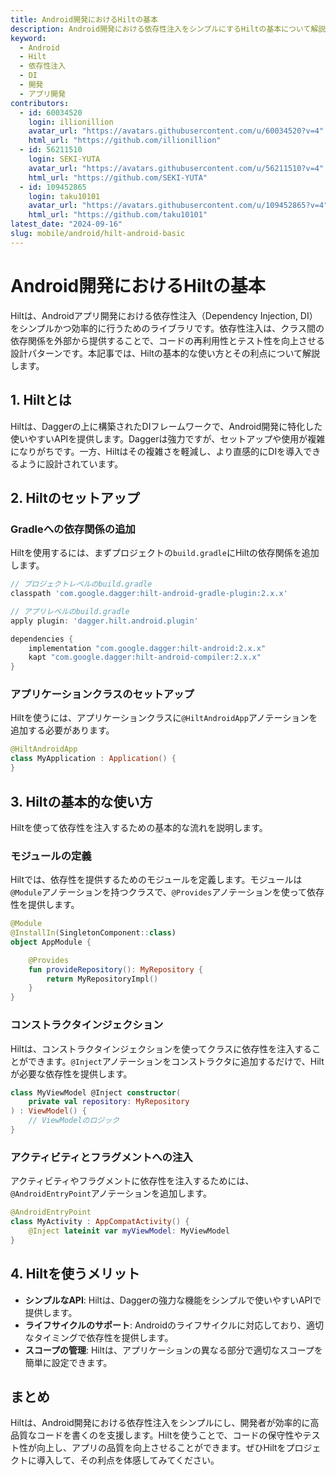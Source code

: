 ```yaml
---
title: Android開発におけるHiltの基本
description: Android開発における依存性注入をシンプルにするHiltの基本について解説します。Hiltを使って効率的で保守性の高いコードを作成しましょう。
keyword:
  - Android
  - Hilt
  - 依存性注入
  - DI
  - 開発
  - アプリ開発
contributors:
  - id: 60034520
    login: illionillion
    avatar_url: "https://avatars.githubusercontent.com/u/60034520?v=4"
    html_url: "https://github.com/illionillion"
  - id: 56211510
    login: SEKI-YUTA
    avatar_url: "https://avatars.githubusercontent.com/u/56211510?v=4"
    html_url: "https://github.com/SEKI-YUTA"
  - id: 109452865
    login: taku10101
    avatar_url: "https://avatars.githubusercontent.com/u/109452865?v=4"
    html_url: "https://github.com/taku10101"
latest_date: "2024-09-16"
slug: mobile/android/hilt-android-basic
---
```


# Android開発におけるHiltの基本

Hiltは、Androidアプリ開発における依存性注入（Dependency Injection, DI）をシンプルかつ効率的に行うためのライブラリです。依存性注入は、クラス間の依存関係を外部から提供することで、コードの再利用性とテスト性を向上させる設計パターンです。本記事では、Hiltの基本的な使い方とその利点について解説します。

## 1. Hiltとは

Hiltは、Daggerの上に構築されたDIフレームワークで、Android開発に特化した使いやすいAPIを提供します。Daggerは強力ですが、セットアップや使用が複雑になりがちです。一方、Hiltはその複雑さを軽減し、より直感的にDIを導入できるように設計されています。

## 2. Hiltのセットアップ

### Gradleへの依存関係の追加

Hiltを使用するには、まずプロジェクトの`build.gradle`にHiltの依存関係を追加します。

```gradle
// プロジェクトレベルのbuild.gradle
classpath 'com.google.dagger:hilt-android-gradle-plugin:2.x.x'

// アプリレベルのbuild.gradle
apply plugin: 'dagger.hilt.android.plugin'

dependencies {
    implementation "com.google.dagger:hilt-android:2.x.x"
    kapt "com.google.dagger:hilt-android-compiler:2.x.x"
}
```

### アプリケーションクラスのセットアップ

Hiltを使うには、アプリケーションクラスに`@HiltAndroidApp`アノテーションを追加する必要があります。

```kotlin
@HiltAndroidApp
class MyApplication : Application() {
}
```

## 3. Hiltの基本的な使い方

Hiltを使って依存性を注入するための基本的な流れを説明します。

### モジュールの定義

Hiltでは、依存性を提供するためのモジュールを定義します。モジュールは`@Module`アノテーションを持つクラスで、`@Provides`アノテーションを使って依存性を提供します。

```kotlin
@Module
@InstallIn(SingletonComponent::class)
object AppModule {

    @Provides
    fun provideRepository(): MyRepository {
        return MyRepositoryImpl()
    }
}
```

### コンストラクタインジェクション

Hiltは、コンストラクタインジェクションを使ってクラスに依存性を注入することができます。`@Inject`アノテーションをコンストラクタに追加するだけで、Hiltが必要な依存性を提供します。

```kotlin
class MyViewModel @Inject constructor(
    private val repository: MyRepository
) : ViewModel() {
    // ViewModelのロジック
}
```

### アクティビティとフラグメントへの注入

アクティビティやフラグメントに依存性を注入するためには、`@AndroidEntryPoint`アノテーションを追加します。

```kotlin
@AndroidEntryPoint
class MyActivity : AppCompatActivity() {
    @Inject lateinit var myViewModel: MyViewModel
}
```

## 4. Hiltを使うメリット

- **シンプルなAPI**: Hiltは、Daggerの強力な機能をシンプルで使いやすいAPIで提供します。
- **ライフサイクルのサポート**: Androidのライフサイクルに対応しており、適切なタイミングで依存性を提供します。
- **スコープの管理**: Hiltは、アプリケーションの異なる部分で適切なスコープを簡単に設定できます。

## まとめ

Hiltは、Android開発における依存性注入をシンプルにし、開発者が効率的に高品質なコードを書くのを支援します。Hiltを使うことで、コードの保守性やテスト性が向上し、アプリの品質を向上させることができます。ぜひHiltをプロジェクトに導入して、その利点を体感してみてください。
